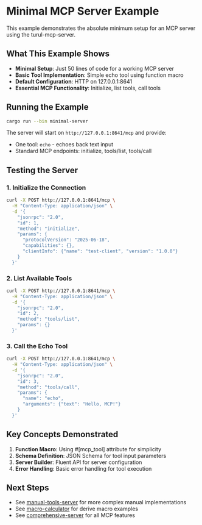 # Minimal MCP Server Example

This example demonstrates the absolute minimum setup for an MCP server using the turul-mcp-server.

## What This Example Shows

- **Minimal Setup**: Just 50 lines of code for a working MCP server
- **Basic Tool Implementation**: Simple echo tool using function macro
- **Default Configuration**: HTTP on 127.0.0.1:8641
- **Essential MCP Functionality**: Initialize, list tools, call tools

## Running the Example

```bash
cargo run --bin minimal-server
```

The server will start on `http://127.0.0.1:8641/mcp` and provide:
- One tool: `echo` - echoes back text input
- Standard MCP endpoints: initialize, tools/list, tools/call

## Testing the Server

### 1. Initialize the Connection
```bash
curl -X POST http://127.0.0.1:8641/mcp \
  -H "Content-Type: application/json" \
  -d '{
    "jsonrpc": "2.0",
    "id": 1,
    "method": "initialize",
    "params": {
      "protocolVersion": "2025-06-18",
      "capabilities": {},
      "clientInfo": {"name": "test-client", "version": "1.0.0"}
    }
  }'
```

### 2. List Available Tools
```bash
curl -X POST http://127.0.0.1:8641/mcp \
  -H "Content-Type: application/json" \
  -d '{
    "jsonrpc": "2.0",
    "id": 2,
    "method": "tools/list",
    "params": {}
  }'
```

### 3. Call the Echo Tool
```bash
curl -X POST http://127.0.0.1:8641/mcp \
  -H "Content-Type: application/json" \
  -d '{
    "jsonrpc": "2.0",
    "id": 3,
    "method": "tools/call",
    "params": {
      "name": "echo",
      "arguments": {"text": "Hello, MCP!"}
    }
  }'
```

## Key Concepts Demonstrated

1. **Function Macro**: Using #[mcp_tool] attribute for simplicity
2. **Schema Definition**: JSON Schema for tool input parameters
3. **Server Builder**: Fluent API for server configuration
4. **Error Handling**: Basic error handling for tool execution

## Next Steps

- See [manual-tools-server](../manual-tools-server) for more complex manual implementations
- See [macro-calculator](../macro-calculator) for derive macro examples  
- See [comprehensive-server](../comprehensive-server) for all MCP features